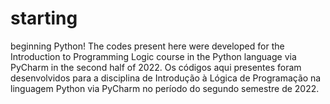 # starting
beginning Python! The codes present here were developed for the Introduction to Programming Logic course in the Python language via PyCharm in the second half of 2022.
Os códigos aqui presentes foram desenvolvidos para a disciplina de Introdução à Lógica de Programação na linguagem Python via PyCharm no período do segundo semestre de 2022. 
